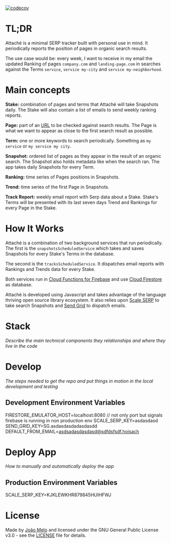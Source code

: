 [![codecov](https://codecov.io/gh/joaomelo/attache/branch/main/graph/badge.svg?token=9H7SY34E7I)](https://codecov.io/gh/joaomelo/attache)

# TL;DR

Attaché is a minimal SERP tracker built with personal use in mind. It periodically reports the position of pages in organic search results.

The use case would be: every week, I want to receive in my email the updated Ranking of pages `company.com` and `landing-page.com` in searches against the Terms `service`, `service my-city` and `service my-neighborhood`.

# Main concepts

**Stake:** combination of pages and terms that Attaché will take Snapshots daily. The Stake will also contain a list of emails to send weekly ranking reports.

**Page:** part of an [URL](https://en.wikipedia.org/wiki/URL) to be checked against search results. The Page is what we want to appear as close to the first search result as possible.

**Term:** one or more keywords to search periodically. Something as `my service` or `my service my city`.

**Snapshot:** ordered list of pages as they appear in the result of an organic search. The Snapshot also holds metadata like when the search ran. The app takes daily Snapshots for every Term.

**Ranking:** time series of Pages positions in Snapshots. 

**Trend:** time series of the first Page in Snapshots. 

**Track Report:** weekly email report with Serp data about a Stake. Stake's Terms will be presented with its last seven days Trend and Rankings for every Page in the Stake. 

# How It Works

Attaché is a combination of two background services that run periodically. The first is the `snapshotsScheduledService` which takes and saves Snapshots for every Stake's Terms in the database.

The second is the `tracksScheduledService`. It dispatches email reports with Rankings and Trends data for every Stake.

Both services run in [Cloud Functions for Firebase](https://firebase.google.com/docs/functions) and use [Cloud Firestore](https://firebase.google.com/docs/firestore) as database. 

Attaché is developed using Javascript and takes advantage of the language thriving open source library ecosystem. It also relies upon [Scale SERP](https://www.scaleserp.com/) to take search Snapshots and [Send Grid](https://sendgrid.com/) to dispatch emails. 

# Stack

*Describe the main technical components they relationships and where they live in the code*

# Develop

*The steps needed to get the repo and put things in motion in the local development and testing*

## Development Environment Variables
FIRESTORE_EMULATOR_HOST=localhost:8080 // not only port but signals firebase is running in non production env
SCALE_SERP_KEY=asdasdasd
SEND_GRID_KEY=SG.asdasdasdadasdasdd
DEFAULT_FROM_EMAIL=asdsadasdasdasd@sdfdsfsdf.hoisach

# Deploy App

*How to manually and automatically deploy the app*

## Production Environment Variables
SCALE_SERP_KEY=KJKLEWKHR879845HUIHFWJ

# License
Made by [João Melo](https://twitter.com/joaomeloplus) and licensed under the GNU General Public License v3.0 - see the [LICENSE](LICENSE) file for details.